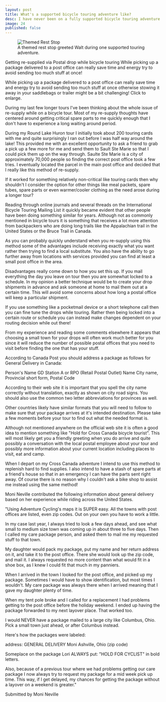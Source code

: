 ```yaml
---
layout: post
title: What's a supported bicycle touring adventure like?
desc: I have never been on a fully supported bicycle touring adventure so I started looking for opinions from people who have. Not only has Nancy Bradbury experienced several fully supported tours but she's willing to discuss her experiences with us.
image: 24
published: false
---
```


 
<figure class = "fig_leftimg">  
  <img src = "/public/images/{{page.slug}}/ThemedRestStop.jpg"  alt = "Themed Rest Stop" />
  <figcaption>A themed rest stop greeted Walt during one supported touring adventure.</figcaption>
</figure> 


Getting re-supplied via Postal drop while bicycle touring
While picking up a package delivered to a post office can really save time and energy try to avoid sending too much stuff at once!

While picking up a package delivered to a post office can really save time and energy try to avoid sending too much stuff at once otherwise stowing it away in your saddlebags or trailer might be a bit challenging!
Click to enlarge.

During my last few longer tours I've been thinking about the whole issue of re-supply while on a bicycle tour. Most of my re-supply thoughts have centered around getting critical spare parts to me quickly enough that I don't have to experience a long waiting around period.

During my Round Lake Huron tour I initially took about 200 touring cards with me and quite surprisingly I ran out before I was half way around the lake! This provided me with an excellent opportunity to ask a friend to grab a pick up a few more for me and send them to Sault Ste Marie so that I could pick them up on the way through. Saulte Ste Marie is a city of approximately 70,000 people so finding the correct post office took a few tries. I eventually located the parcel in the main post office and decided that I really like this method of re-supply.

If it worked for something relatively non-critical like touring cards then why shouldn't I consider the option for other things like meal packets, spare tubes, spare parts or even warmer/cooler clothing as the need arose during a longer tour?

Reading through online journals and several threads on the International Bicycle Touring Mailing List it quickly became evident that other people have been doing something similar for years. Although not as commonly mentioned in bicycle tours it is something that receives a lot more attention from backpackers who are doing long trails like the Appalachian trail in the United States or the Bruce Trail in Canada.

As you can probably quickly understand when you re-supply using this method some of the advantages include receiving exactly what you want rather then trying to find a local substitute. You also have the ability to go further away from locations with services provided you can find at least a small post office in the area.

Disadvantages really come down to how you set this up. If you mail everything the day you leave on tour then you are somewhat locked to a schedule. In my opinion a better technique would be to create your drop shipments in advance and ask someone at home to mail them out at a certain time. This will avoid some concerns about how long a postal office will keep a particular shipment.

If you use something like a pocketmail device or a short telephone call then you can fine tune the drops while touring. Rather then being locked into a certain route or schedule you can instead make changes dependent on your routing decision while out there!

From my experience and reading some comments elsewhere it appears that choosing a small town for your drops will often work much better for you since it will reduce the number of possible postal offices that you need to visit before finding the one that has your stuff.

According to Canada Post you should address a package as follows for General Delivery in Canada:

Person's Name
GD Station A or RPO (Retail Postal Outlet) Name 
City name, Provincial short form, Postal Code

According to their web site it is important that you spell the city name correctly without translation, exactly as shown on city road signs. You should also use the common two letter abbreviations for provinces as well.

Other countries likely have similar formats that you will need to follow to make sure that your package arrives at it's intended destination. Please take a few moments before your tour to find out what the needed format is.

Although not mentioned anywhere on the official web site it is often a good idea to mention something like "Hold for Cross Canada bicycle tourist". This will most likely get you a friendly greeting when you do arrive and quite possibly a conversation with the local postal employee about your tour and possibly more information about your current location including places to visit, eat and camp.

When I depart on my Cross Canada adventure I intend to use this method to replenish hard to find supplies. I also intend to have a stash of spare parts at a friend's house so that in an emergency I can have the parts sent right away. Of course there is no reason why I couldn't ask a bike shop to assist me instead using the same method!

 

Moni Neville contributed the following information about general delivery based on her experience while riding across the United States.

"Using Adventure Cycling's maps it is SUPER easy. All the towns with post offices are listed, even zip codes. Out on your own you have to work a little.

In my case last year, I always tried to look a few days ahead, and see what small to medium size town was coming up in about three to five days. Then I called my care package person, and asked them to mail me my requested stuff to that town.

My daughter would pack my package, put my name and her return address on it, and take it to the post office. There she would look up the zip code, and mail it. I always requested no more content than what would fit in a shoe box, as I knew I could fit that much in my panniers.

When I arrived in the town I looked for the post office, and picked up my package. Sometimes I would have to show identification, but most times I wouldn't. My care package was always there when I arrived meaning that I gave my daughter plenty of time.

When my tent pole broke and I called for a replacement I had problems getting to the post office before the holiday weekend. I
ended up having the package forwarded to my next layover place. That worked too.

I would NEVER have a package mailed to a large city like Columbus, Ohio. Pick a small town just ahead, or after Columbus instead.

Here's how the packages were labeled:

address: GENERAL DELIVERY
Moni
Ashville, Ohio (zip code)

Someplace on the package Lori ALWAYS put: "HOLD FOR CYCLIST" in bold letters.

Also, because of a previous tour where we had problems getting our care package I now always try to request my package for a mid week pick up time. This way, if I get delayed, my chances for getting the package without a layover on a weekend is greater."

Submitted by Moni Neville